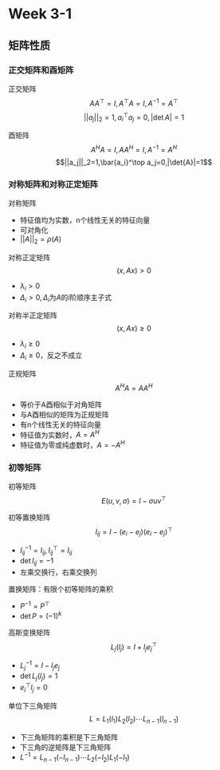 # Week 3-1

## 矩阵性质

### 正交矩阵和酉矩阵

正交矩阵
$$AA^\top=I,A^\top A=I, A^{-1}=A^\top$$
$$||a_j||_2=1,a_i^\top a_j=0,|\det{A}|=1$$

酉矩阵
$$A^HA=I,AA^H=I,A^{-1}=A^H$$
$$||a_j||_2=1,\bar{a_i}^\top a_j=0,|\det{A}|=1$$

### 对称矩阵和对称正定矩阵

对称矩阵

* 特征值均为实数，n个线性无关的特征向量
* 可对角化
* $||A||_2=\rho(A)$

对称正定矩阵
$$(x,Ax)>0$$

* $\lambda_i>0$
* $\Delta_i>0,\Delta_i$为$A$的$i$阶顺序主子式

对称半正定矩阵
$$(x,Ax)\geq0$$

* $\lambda_i\geq0$
* $\Delta_i\geq0$，反之不成立

正规矩阵
$$A^H A=AA^H$$

* 等价于A酉相似于对角矩阵
* 与A酉相似的矩阵为正规矩阵
* 有n个线性无关的特征向量
* 特征值为实数时，$A=A^H$
* 特征值为零或纯虚数时，$A=-A^H$

### 初等矩阵

初等矩阵
$$E(u,v,\sigma)=I-\sigma uv^\top$$

初等置换矩阵
$$I_{ij}=I-(e_i-e_j)(e_i-e_j)^\top$$

* $I_{ij}^{-1}=I_{ij},I_{ij}^\top=I_{ij}$
* $\det{I_{ij}}=-1$
* 左乘交换行，右乘交换列

置换矩阵：有限个初等矩阵的乘积

* $P^{-1}=P^\top$
* $\det{P}=(-1)^k$

高斯变换矩阵
$$L_j(l_j)=I+l_je_j^\top$$

* $L_j^{-1}=I-l_je_j$
* $\det{L_j(l_j)}=1$
* $e_i^\top l_j=0$

单位下三角矩阵
$$L=L_1(l_1)L_2(l_2)\cdots L_{n-1}(l_{n-1})$$

* 下三角矩阵的乘积是下三角矩阵
* 下三角的逆矩阵是下三角矩阵
* $L^{-1}=L_{n-1}(-l_{n-1})\cdots L_2(-l_2)L_1(-l_1)$
